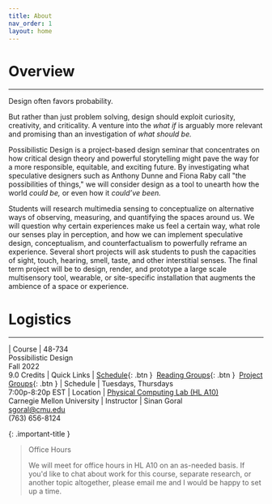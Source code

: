 ```yaml
---
title: About
nav_order: 1
layout: home
---
```


# Overview

---

Design often favors probability.

But rather than just problem solving, design should exploit curiosity, creativity, and criticality. A venture into the *what if* is arguably more relevant and promising than an investigation of *what should be.*

Possibilistic Design is a project-based design seminar that concentrates on how critical design theory and powerful storytelling might pave the way for a more responsible, equitable, and exciting future. By investigating what speculative designers such as Anthony Dunne and Fiona Raby call "the possibilities of things," we will consider design as a tool to unearth how the world *could be,* or even how it *could’ve been.*

Students will research multimedia sensing to conceptualize on alternative ways of observing, measuring, and quantifying the spaces around us. We will question why certain experiences make us feel a certain way, what role our senses play in perception, and how we can implement speculative design, conceptualism, and counterfactualism to powerfully reframe an experience. Several short projects will ask students to push the capacities of sight, touch, hearing, smell, taste, and other interstitial senses. The final term project will be to design, render, and prototype a large scale multisensory tool, wearable, or site-specific installation that augments the ambience of a space or experience.

# Logistics

---

| Course                   | 48-734<br> Possibilistic Design<br> Fall 2022<br> 9.0 Credits
| Quick Links              | <span class="fs-3">[Schedule](http://example.com/){: .btn }</span>&nbsp; <span class="fs-3">[Reading Groups](http://example.com/){: .btn }</span>&nbsp; <span class="fs-3">[Project Groups](http://example.com/){: .btn }</span>
| Schedule                 | Tuesdays, Thursdays<br> 7:00p-8:20p EST
| Location                 | [Physical Computing Lab (HL A10)](https://goo.gl/maps/w7RohwDqXdxzamZN8)<br> Carnegie Mellon University
| Instructor               | Sinan Goral<br> sgoral@cmu.edu<br> (763) 656-8124

{: .important-title }
> Office Hours
>
> We will meet for office hours in HL A10 on an as-needed basis. If you'd like to chat about work for this course, separate research, or another topic altogether, please email me and I would be happy to set up a time.
